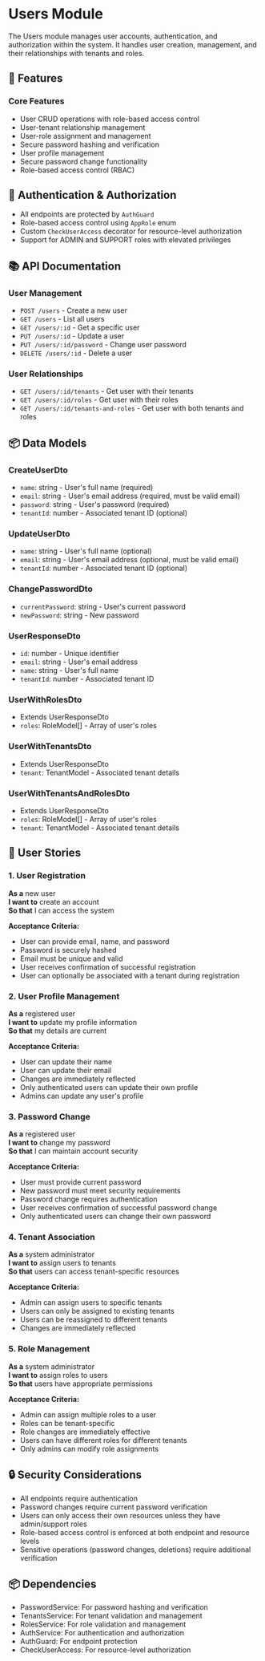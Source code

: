 # Users Module

The Users module manages user accounts, authentication, and authorization within the system. It handles user creation, management, and their relationships with tenants and roles.

## 🚀 Features

### Core Features

- User CRUD operations with role-based access control
- User-tenant relationship management
- User-role assignment and management
- Secure password hashing and verification
- User profile management
- Secure password change functionality
- Role-based access control (RBAC)

## 🔐 Authentication & Authorization

- All endpoints are protected by `AuthGuard`
- Role-based access control using `AppRole` enum
- Custom `CheckUserAccess` decorator for resource-level authorization
- Support for ADMIN and SUPPORT roles with elevated privileges

## 📚 API Documentation

### User Management

- `POST /users` - Create a new user
- `GET /users` - List all users
- `GET /users/:id` - Get a specific user
- `PUT /users/:id` - Update a user
- `PUT /users/:id/password` - Change user password
- `DELETE /users/:id` - Delete a user

### User Relationships

- `GET /users/:id/tenants` - Get user with their tenants
- `GET /users/:id/roles` - Get user with their roles
- `GET /users/:id/tenants-and-roles` - Get user with both tenants and roles

## 📦 Data Models

### CreateUserDto

- `name`: string - User's full name (required)
- `email`: string - User's email address (required, must be valid email)
- `password`: string - User's password (required)
- `tenantId`: number - Associated tenant ID (optional)

### UpdateUserDto

- `name`: string - User's full name (optional)
- `email`: string - User's email address (optional, must be valid email)
- `tenantId`: number - Associated tenant ID (optional)

### ChangePasswordDto

- `currentPassword`: string - User's current password
- `newPassword`: string - New password

### UserResponseDto

- `id`: number - Unique identifier
- `email`: string - User's email address
- `name`: string - User's full name
- `tenantId`: number - Associated tenant ID

### UserWithRolesDto

- Extends UserResponseDto
- `roles`: RoleModel[] - Array of user's roles

### UserWithTenantsDto

- Extends UserResponseDto
- `tenant`: TenantModel - Associated tenant details

### UserWithTenantsAndRolesDto

- Extends UserResponseDto
- `roles`: RoleModel[] - Array of user's roles
- `tenant`: TenantModel - Associated tenant details

## 📝 User Stories

### 1. User Registration

**As a** new user  
**I want to** create an account  
**So that** I can access the system

**Acceptance Criteria:**

- User can provide email, name, and password
- Password is securely hashed
- Email must be unique and valid
- User receives confirmation of successful registration
- User can optionally be associated with a tenant during registration

### 2. User Profile Management

**As a** registered user  
**I want to** update my profile information  
**So that** my details are current

**Acceptance Criteria:**

- User can update their name
- User can update their email
- Changes are immediately reflected
- Only authenticated users can update their own profile
- Admins can update any user's profile

### 3. Password Change

**As a** registered user  
**I want to** change my password  
**So that** I can maintain account security

**Acceptance Criteria:**

- User must provide current password
- New password must meet security requirements
- Password change requires authentication
- User receives confirmation of successful password change
- Only authenticated users can change their own password

### 4. Tenant Association

**As a** system administrator  
**I want to** assign users to tenants  
**So that** users can access tenant-specific resources

**Acceptance Criteria:**

- Admin can assign users to specific tenants
- Users can only be assigned to existing tenants
- Users can be reassigned to different tenants
- Changes are immediately reflected

### 5. Role Management

**As a** system administrator  
**I want to** assign roles to users  
**So that** users have appropriate permissions

**Acceptance Criteria:**

- Admin can assign multiple roles to a user
- Roles can be tenant-specific
- Role changes are immediately effective
- Users can have different roles for different tenants
- Only admins can modify role assignments

## 🔒 Security Considerations

- All endpoints require authentication
- Password changes require current password verification
- Users can only access their own resources unless they have admin/support roles
- Role-based access control is enforced at both endpoint and resource levels
- Sensitive operations (password changes, deletions) require additional verification

## 📦 Dependencies

- PasswordService: For password hashing and verification
- TenantsService: For tenant validation and management
- RolesService: For role validation and management
- AuthService: For authentication and authorization
- AuthGuard: For endpoint protection
- CheckUserAccess: For resource-level authorization
